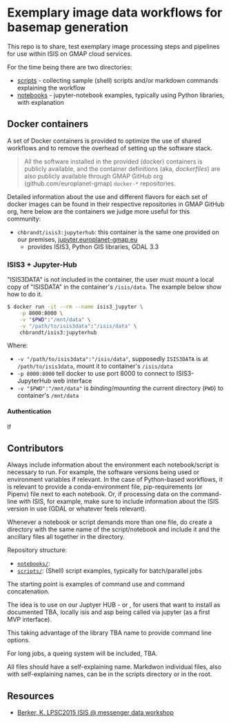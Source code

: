 # Exemplary image data workflows for basemap generation

This repo is to share, test exemplary image processing steps and pipelines for use within ISIS on GMAP cloud services.

For the time being there are two directories:

* [scripts](./scripts) - collecting sample (shell) scripts and/or markdown commands explaining the workflow
* [notebooks](./notebooks) - jupyter-notebook examples, typically using Python libraries, with explanation


## Docker containers

A set of Docker containers is provided to optimize the use of shared workflows and to remove the overhead
of setting up the software stack.

> All the software installed in the provided (docker) containers is publicly available,
> and the container definitions (aka, _dockerfiles_) are also publicly available through 
> GMAP GitHub org (github.com/europlanet-gmap) `docker-*` repositories.

Detailed information about the use and different flavors for each set of docker images can
be found in their respective repositories in GMAP GitHub org, here below are the containers
we judge more useful for this community:

- `chbrandt/isis3:jupyterhub`: this container is the same one provided on our premises, [jupyter.europlanet-gmap.eu](https://jupyter.europlanet-gmap.eu)
  * provides ISIS3, Python GIS libraries, GDAL 3.3

### ISIS3 + Jupyter-Hub 

"ISIS3DATA" is not included in the container, the user must _mount_ a local copy of "ISISDATA"
in the container's `/isis/data`. The example below show how to do it.

```bash
$ docker run -it --rm --name isis3_jupyter \
    -p 8000:8000 \
    -v "$PWD":"/mnt/data" \
    -v "/path/to/isis3data":"/isis/data" \
    chbrandt/isis3:jupyterhub
```

Where:

- `-v "/path/to/isis3data":"/isis/data"`, supposedly `ISIS3DATA` is at `/path/to/isis3data`, mount it to container's `/isis/data`
- `-p 8000:8000` tell docker to use port 8000 to connect to ISIS3-JupyterHub web interface
- `-v "$PWD":"/mnt/data"` is _binding_/_mounting_ the current directory (`PWD`) to container's `/mnt/data`

#### Authentication

If 

## Contributors

Always include information about the environment each notebook/script is necessary to run.
For example, the software versions being used or environment variables if relevant.
In the case of Python-based workflows, it is relevant to provide a conda-environment file, 
pip-requirements (or Pipenv) file next to each notebook.
Or, if processing data on the command-line with ISIS, for example, make sure to include
information about the ISIS version in use (GDAL or whatever feels relevant).

Whenever a notebook or script demands more than one file, do create a directory
with the same name of the script/notebook and include it and the ancillary files
all together in the directory.

Repository structure:

- [`notebooks/`](notebooks/): 
- [`scripts/`](scripts/): (Shell) script examples, typically for batch/parallel jobs

The starting point is examples of command use and command concatenation.

The idea is to use on our Juptyer HUB - or , for users that want to install as documented TBA, locally isis and asp being called via jupyter (as a first MVP interface).

This taking advantage of the library TBA name to provide command line options.

For long jobs, a queing system will be included, TBA.


All files should have a self-explaining name. Markdwon individual files, also with self-explaining names, can be in the scripts directory or in the root.

## Resources

* [Berker, K. LPSC2015 ISIS @ messenger data workshop ](https://messenger.jhuapl.edu/Resources/Workshops-and-Meetings/MESSENGER_MDIS_WorkShop_LPSC2015_Final.pdf)
